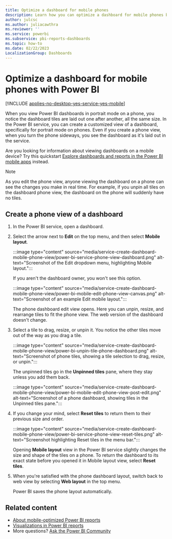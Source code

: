 ```yaml
---
title: Optimize a dashboard for mobile phones
description: Learn how you can optimize a dashboard for mobile phones by creating a phone view with Power BI service. 
author: julcsc
ms.author: juliacawthra
ms.reviewer: ''
ms.service: powerbi
ms.subservice: pbi-reports-dashboards
ms.topic: how-to
ms.date: 02/22/2023
LocalizationGroup: Dashboards
---
```

# Optimize a dashboard for mobile phones with Power BI

[!INCLUDE [applies-no-desktop-yes-service-yes-mobile](../includes/applies-no-desktop-yes-service-yes-mobile.md)]

When you view Power BI dashboards in portrait mode on a phone, you notice the dashboard tiles are laid out one after another, all the same size. In the Power BI service, you can create a customized view of a dashboard, specifically for portrait mode on phones. Even if you create a phone view, when you turn the phone sideways, you see the dashboard as it's laid out in the service.

Are you looking for information about viewing dashboards on a mobile device? Try this quickstart [Explore dashboards and reports in the Power BI mobile apps](../consumer/mobile/mobile-apps-quickstart-view-dashboard-report.md) instead.

> [!NOTE]
> As you edit the phone view, anyone viewing the dashboard on a phone can see the changes you make in real time. For example, if you unpin all tiles on the dashboard phone view, the dashboard on the phone will suddenly have no tiles.
>
>

## Create a phone view of a dashboard

1. In the Power BI service, open a dashboard.
1. Select the arrow next to **Edit** on the top menu, and then select **Mobile layout**.

    :::image type="content" source="media/service-create-dashboard-mobile-phone-view/power-bi-service-phone-view-dashboard.png" alt-text="Screenshot of the Edit dropdown menu, highlighting Mobile layout.":::

    If you aren't the dashboard owner, you won't see this option.

    :::image type="content" source="media/service-create-dashboard-mobile-phone-view/power-bi-mobile-edit-phone-view-canvas.png" alt-text="Screenshot of an example Edit mobile layout.":::

    The phone dashboard edit view opens. Here you can unpin, resize, and rearrange tiles to fit the phone view. The web version of the dashboard doesn't change.

1. Select a tile to drag, resize, or unpin it. You notice the other tiles move out of the way as you drag a tile.

    :::image type="content" source="media/service-create-dashboard-mobile-phone-view/power-bi-unpin-tile-phone-dashboard.png" alt-text="Screenshot of phone tiles, showing a tile selection to drag, resize, or unpin.":::

    The unpinned tiles go in the **Unpinned tiles** pane, where they stay unless you add them back.

    :::image type="content" source="media/service-create-dashboard-mobile-phone-view/power-bi-mobile-edit-phone-view-post-edit.png" alt-text="Screenshot of a phone dashboard, showing tiles in the Unpinned tiles pane.":::
1. If you change your mind, select **Reset tiles** to return them to their previous size and order.

    :::image type="content" source="media/service-create-dashboard-mobile-phone-view/power-bi-service-phone-view-reset-tiles.png" alt-text="Screenshot highlighting Reset tiles in the menu bar.":::

    Opening **Mobile layout** view in the Power BI service slightly changes the size and shape of the tiles on a phone. To return the dashboard to its exact state before you opened it in Mobile layout view, select **Reset tiles**.

1. When you're satisfied with the phone dashboard layout, switch back to web view by selecting **Web layout** in the top menu.

    Power BI saves the phone layout automatically.

## Related content

* [About mobile-optimized Power BI reports](power-bi-create-mobile-optimized-report-about.md)
* [Visualizations in Power BI reports](../visuals/power-bi-report-visualizations.md)
* More questions? [Ask the Power BI Community](https://community.powerbi.com/)
